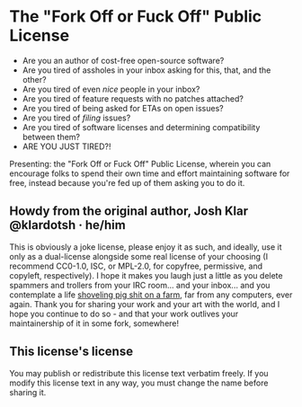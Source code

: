# The "Fork Off or Fuck Off" Public License

- Are you an author of cost-free open-source software?
- Are you tired of assholes in your inbox asking for this, that, and the other?
- Are you tired of even _nice_ people in your inbox?
- Are you tired of feature requests with no patches attached?
- Are you tired of being asked for ETAs on open issues?
- Are you tired of *filing* issues?
- Are you tired of software licenses and determining compatibility between
  them?
- ARE YOU JUST TIRED?!

Presenting: the "Fork Off or Fuck Off" Public License, wherein you can 
encourage folks to spend their own time and effort maintaining software
for free, instead because you're fed up of them asking you to do it.

## Howdy from the original author, Josh Klar @klardotsh · he/him

This is obviously a joke license, please enjoy it as such, and ideally, use it
only as a dual-license alongside some real license of your choosing (I
recommend CC0-1.0, ISC, or MPL-2.0, for copyfree, permissive, and copyleft,
respectively). I hope it makes you laugh just a little as you delete spammers
and trollers from your IRC room... and your inbox... and you contemplate a life
[shoveling pig shit on a farm](https://www.youtube.com/watch?v=b2F-DItXtZs),
far from any computers, ever again. Thank you for sharing your work and your
art with the world, and I hope you continue to do so - and that your work
outlives your maintainership of it in some fork, somewhere!

## This license's license

You may publish or redistribute this license text verbatim freely. If you
modify this license text in any way, you must change the name before sharing
it.
